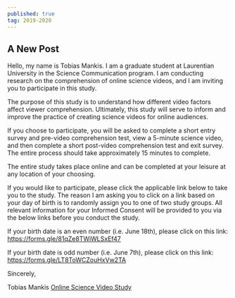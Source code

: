 ```yaml
---
published: true
tag: 2019-2020
---
```

## A New Post
Hello, my name is Tobias Mankis. I am a graduate student at Laurentian
University in the Science Communication program. I am conducting
research on the comprehension of online science videos, and I am
inviting you to participate in this study.

The purpose of this study is to understand how different video factors
affect viewer comprehension. Ultimately, this study will serve to
inform and improve the practice of creating science videos for online
audiences.

If you choose to participate, you will be asked to complete a short
entry survey and pre-video comprehension test, view a 5-minute science
video, and then complete a short post-video comprehension test and
exit survey. The entire process should take approximately 15 minutes
to complete.

The entire study takes place online and can be completed at your
leisure at any location of your choosing.

If you would like to participate, please click the applicable link
below to take you to the study. The reason I am asking you to click on
a link based on your day of birth is to randomly assign you to one of
two study groups. All relevant information for your Informed Consent
will be provided to you via the below links before you conduct the
study.

If your birth date is an even number (i.e. June 18th), please click on
this link: https://forms.gle/81qZe8TWiWLSxEf47

If your birth date is odd number (i.e. June 7th), please click on this
link: https://forms.gle/LT8ToWCZouHxVw2TA

Sincerely,

Tobias Mankis
[Online Science Video Study](https://docs.google.com/forms/d/e/1FAIpQLScaCEdLNC1S-KvbqY5rWRJavT4ZGpTc4A2k0dRLT8CPIEiECQ/viewform)
